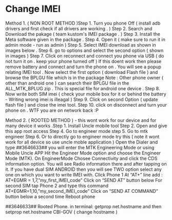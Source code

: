 # Change IMEI
Method 1. ( NON ROOT METHOD )Step 1. Turn you phone Off ( install adb drivers and first check if all drivers are working . )
Step 2. Search and Download the pakage ( team kustom's IMEI package . )
Step 3. Install the Meta software given in the package .
Step 4. Open it ( make sure to run it in admin mode - run as admin )
Step 5. Select IMEI download as shown in images below .
Step 6. go to options and select the second option ( shown in images )
Step 7. Click on reconnect and connect you phone via USB ( do not turn it on . keep your phone turned off )
If this doent work then please remove battery and connect and turn the phone on .
You will see a popup relating IMEI tool . Now select the first option ( download Flash file ) and browse the BPLGU file which is in the package 
Note : Other phone owner ( other than android one ) can search their BPLGU file in the ALL_MTK_BPLUG zip . This is special file for android one device . 
Step 8. Now write both SIM imei ( check your mobile box for it or behind the battery - Writing wrong imei is illeagal )
Step 9. Click on second Option ( update flash file ) and close the imei tool.
Step 10. click on disconnect and turn your phone on . WTF you are on network back :P  

Method 2. ( ROOTED METHOD ) - this wont work for our device and for many device it works .Step 1. Install Uncle mobile tool
Step 2. Open and give this app root access
Step 4. Go to engineer mode
step 5. Go to mtk engineer
Step 6. Or to directly go to engineer mode try this ( note it wont work for all device so use uncle moble application )
Open the Dialer and type *#*#3646633#*#* you will enter the MTK Engineering Mode or using Mobile Uncle APP Hit the Engineer Mode option and choose the Engineer Mode (MTK).
On EngineerMode Chosee Connectivity and click the CDS information option.
You will see Radio information there and after tapping on it. If you have dual SIM ANDROID then you will see TWO option select any one on which you want to write IMEI with.
Click Phone 1
At “AT+” line add : AT+EGMR = 1,7,”my_first_IMEI_code”
Click on “SEND AT” button below
For second SIM tap Phone 2 and type this command
AT+EGMR=1,10,”my_second_IMEI_code”
Click on “SEND AT COMMAND” button below a second time
Reboot phone

*#*#3646633#*#*
Rooted Phone.
in terminal: getprop net.hostname  and then setprop net.hostname CBI-GOV ( change hostname )
